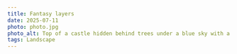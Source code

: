 ```yaml
---
title: Fantasy layers
date: 2025-07-11
photo: photo.jpg
photo_alt: Top of a castle hidden behind trees under a blue sky with a few clouds
tags: Landscape
---
```

